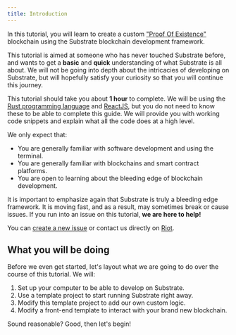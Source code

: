 ```yaml
---
title: Introduction
---
```


In this tutorial, you will learn to create a custom ["Proof Of
Existence"](https://en.wikipedia.org/wiki/Proof_of_Existence) blockchain using the Substrate
blockchain development framework.

This tutorial is aimed at someone who has never touched Substrate before, and wants to get a
**basic** and **quick** understanding of what Substrate is all about. We will not be going into
depth about the intricacies of developing on Substrate, but will hopefully satisfy your curiosity so
that you will continue this journey.

This tutorial should take you about **1 hour** to complete. We will be using the [Rust programming
language](https://www.rust-lang.org/) and [ReactJS](https://reactjs.org/), but you do not need to
know these to be able to complete this guide. We will provide you with working code snippets and
explain what all the code does at a high level.

We only expect that:

* You are generally familiar with software development and using the terminal.
* You are generally familiar with blockchains and smart contract platforms.
* You are open to learning about the bleeding edge of blockchain development.

It is important to emphasize again that Substrate is truly a bleeding edge framework. It is moving
fast, and as a result, may sometimes break or cause issues. If you run into an issue on this
tutorial, **we are here to help!**

You can [create a new
issue](https://github.com/substrate-developer-hub/substrate-developer-hub.github.io/issues/new) or
contact us directly on [Riot](https://riot.im/app/#/room/!HzySYSaIhtyWrwiwEV:matrix.org).

## What you will be doing

Before we even get started, let's layout what we are going to do over the course of this tutorial.
We will:

1. Set up your computer to be able to develop on Substrate.
2. Use a template project to start running Substrate right away.
3. Modify this template project to add our own custom logic.
4. Modify a front-end template to interact with your brand new blockchain.

Sound reasonable? Good, then let's begin!
